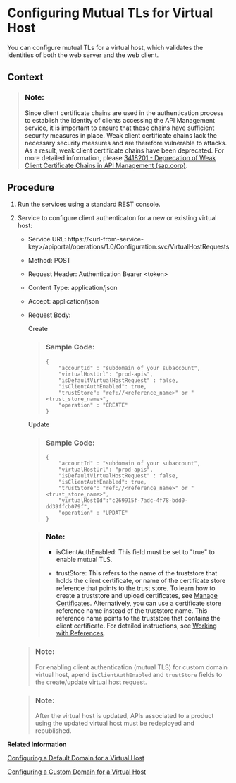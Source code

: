 <!-- loio9faf7cee8dc042569e6d539dc4879bf0 -->

# Configuring Mutual TLs for Virtual Host

You can configure mutual TLs for a virtual host, which validates the identities of both the web server and the web client.



<a name="loio9faf7cee8dc042569e6d539dc4879bf0__context_qxp_l3f_j1c"/>

## Context

> ### Note:  
> Since client certificate chains are used in the authentication process to establish the identity of clients accessing the API Management service, it is important to ensure that these chains have sufficient security measures in place. Weak client certificate chains lack the necessary security measures and are therefore vulnerable to attacks. As a result, weak client certificate chains have been deprecated. For more detailed information, please [3418201 - Deprecation of Weak Client Certificate Chains in API Management \(sap.corp\)](https://i7p.wdf.sap.corp/sap(bD1lbiZjPTAwMQ==)/bc/bsp/sno/ui_entry/entry.htm?param=69765F6D6F64653D3030312669765F7361706E6F7465735F6E756D6265723D3334313832303126).



<a name="loio9faf7cee8dc042569e6d539dc4879bf0__steps_xzq_hr4_dmb"/>

## Procedure

1.  Run the services using a standard REST console.

2.  Service to configure client authenticaton for a new or existing virtual host:

    -   Service URL: https://<url-from-service-key\>/apiportal/operations/1.0/Configuration.svc/VirtualHostRequests
    -   Method: POST
    -   Request Header: Authentication Bearer <token\>
    -   Content Type: application/json
    -   Accept: application/json
    -   Request Body:

        Create

        > ### Sample Code:  
        > ```
        > {
        >     "accountId" : "subdomain of your subaccount",  
        >     "virtualHostUrl": "prod-apis",
        >     "isDefaultVirtualHostRequest" : false,
        >     "isClientAuthEnabled": true,
        >     "trustStore": "ref://<reference_name>" or "<trust_store_name>",
        >     "operation" : "CREATE"
        > }
        > 
        > ```

        Update

        > ### Sample Code:  
        > ```
        > {
        >     "accountId" : "subdomain of your subaccount",  
        >     "virtualHostUrl": "prod-apis",
        >     "isDefaultVirtualHostRequest" : false,
        >     "isClientAuthEnabled": true,
        >     "trustStore": "ref://<reference_name>" or "<trust_store_name>",
        >     "virtualHostId":"c269915f-7adc-4f78-bdd0-dd39ffcb079f",
        >     "operation" : "UPDATE"
        > }
        > 
        > ```

        > ### Note:  
        > -   isClientAuthEnabled: This field must be set to "true" to enable mutual TLS.
        > 
        > -   trustStore: This refers to the name of the truststore that holds the client certificate, or name of the certificate store reference that points to the trust store. To learn how to create a truststore and upload certificates, see [Manage Certificates](../manage-certificates-c665875.md). Alternatively, you can use a certificate store reference name instead of the truststore name. This reference name points to the truststore that contains the client certificate. For detailed instructions, see [Working with References](../working-with-references-6f96b64.md).


    > ### Note:  
    > For enabling client authentication \(mutual TLS\) for custom domain virtual host, apend `isClientAuthEnabled` and `trustStore` fields to the create/update virtual host request.

    > ### Note:  
    > After the virtual host is updated, APIs associated to a product using the updated virtual host must be redeployed and republished.


**Related Information**  


[Configuring a Default Domain for a Virtual Host](configuring-a-default-domain-for-a-virtual-host-1085228.md "After successful onboarding, API proxies are assigned a default virtual host URL. Currently, this URL uses the domain &quot;ondemand.com,&quot; which is the common domain for the Business Technology Platform. It’s prefixed with the subdomain consisting of the subaccount name and the data center where the Integration Suite tenant is onboarded. For example, the default host alias could be https://myaccount....eu10.hana.ondemand.com.")

[Configuring a Custom Domain for a Virtual Host](configuring-a-custom-domain-for-a-virtual-host-6b9e5a3.md "The API Management capability enables you to personalize the virtual host URL by configuring a custom domain of your choice. This means that you can have all your APIs displayed as &quot;https://api.bestrun.com/...&quot; if desired. Additionally, you have the option to set up multiple virtual hosts using the same custom domain, such as &quot;https://api1.bestrun.com,&quot; &quot;https://api2.bestrun.com,&quot; and so on.")

